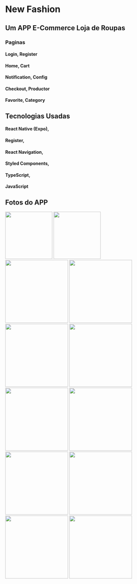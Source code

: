 <h1>New Fashion</h1>

<div>
  <h2>Um APP E-Commerce Loja de Roupas</h2>
  
  <h3>Paginas</h3>
  
  <h4>Login, Register</h4>
  <h4>Home, Cart</h4>
  <h4>Notification, Config</h4>
  <h4>Checkout, Productor</h4>
  <h4>Favorite, Category</h4>
</div>

<div>
  <h2>Tecnologias Usadas</h2>
  
  <h4> React Native (Expo),</h4> <h4>Register,</h4>
  <h4> React Navigation,</h4>
  <h4> Styled Components,</h4>
  <h4>TypeScript,</h4>
  <h4>JavaScript</h4>
</div>

<div>
  <h2>Fotos do APP</h2>
<div display='flex' >
  <img width='150px' src="https://user-images.githubusercontent.com/87048226/188758012-41767ff8-4a7b-4869-a9df-f557d9f11004.jpg" />
  <img width='150px' src="https://user-images.githubusercontent.com/87048226/188758534-79e06417-9783-45d6-b434-a63201171729.jpg" />
  <img width='200px' src="https://user-images.githubusercontent.com/87048226/188758614-d63c2e62-083b-4b76-9af6-6cb230d17797.jpg" />
  <img width='200px' src="https://user-images.githubusercontent.com/87048226/188758640-5d5089ed-6c9d-4be2-812a-e35715ec67ca.jpg" />
  <img width='200px' src="https://user-images.githubusercontent.com/87048226/188758660-c39262d3-d6e2-4d26-8a44-a62b1ecbf782.jpg" />
  <img width='200px' src="https://user-images.githubusercontent.com/87048226/188758679-783c5d0b-a215-48b3-af59-617bc52284f7.jpg" />
  <img width='200px' src="https://user-images.githubusercontent.com/87048226/188758702-019efc3e-bda8-4299-b0b8-5dbe6980531b.jpg" />
  <img width='200px' src="https://user-images.githubusercontent.com/87048226/188758728-90a50a04-6a64-4487-b871-6dce3aaa04ef.jpg" />
  <img width='200px' src="https://user-images.githubusercontent.com/87048226/188758747-21033f87-e2a7-4076-8a9c-e85e4efad698.jpg" />
  <img width='200px' src="https://user-images.githubusercontent.com/87048226/188758796-7d5b40dd-a8a8-4cf6-8dd5-649c688a8c4e.jpg" />
  <img width='200px' src="https://user-images.githubusercontent.com/87048226/188758806-93087436-5e89-488e-8606-03c8cf6700bc.jpg" />
  <img width='200px' src="https://user-images.githubusercontent.com/87048226/188758830-1e61f76a-1f52-4919-b5b1-b69e9b53a808.jpg" />
</div>
  
 
</div>
